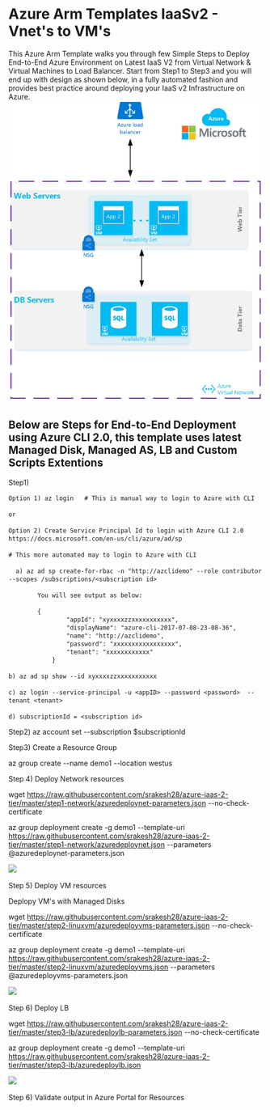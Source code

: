 # Azure Arm Templates IaaSv2 - Vnet's to VM's
<html>

This Azure Arm Template walks you through few Simple Steps to Deploy End-to-End Azure Environment on Latest IaaS V2 from Virtual Network & Virtual Machines to Load Balancer.
Start from Step1 to Step3 and you will end up with design as shown below, in a fully automated fashion and provides best practice around deploying your IaaS v2 Infrastructure on Azure.
![ScreenShot](https://github.com/srakesh28/azure-iaas-2-tier/blob/master/IaaS-2-tier-n.jpg)


## Below are Steps for End-to-End Deployment using  Azure CLI 2.0, this template uses latest Managed Disk, Managed AS, LB and Custom Scripts Extentions

Step1) 

    Option 1) az login   # This is manual way to login to Azure with CLI
    
    or 
    
    Option 2) Create Service Principal Id to login with Azure CLI 2.0 https://docs.microsoft.com/en-us/cli/azure/ad/sp  
    
    # This more automated may to login to Azure with CLI

      a) az ad sp create-for-rbac -n "http://azclidemo" --role contributor --scopes /subscriptions/<subscription id>

            You will see output as below:

            {
                    "appId": "xyxxxxzzxxxxxxxxxxx",
                    "displayName": "azure-cli-2017-07-08-23-08-36",
                    "name": "http://azclidemo",
                    "password": "xxxxxxxxxxxxxxxxx",
                    "tenant": "xxxxxxxxxxxx"
                }

    b) az ad sp show --id xyxxxxzzxxxxxxxxxxx

    c) az login --service-principal -u <appID> --password <password>  --tenant <tenant>
    
    d) subscriptionId = <subscription id>

Step2) az account set --subscription $subscriptionId

Step3) Create a Resource Group

az group create --name demo1 --location westus

Step 4) Deploy Network resources 

wget https://raw.githubusercontent.com/srakesh28/azure-iaas-2-tier/master/step1-network/azuredeploynet-parameters.json --no-check-certificate

az group deployment create -g demo1 --template-uri https://raw.githubusercontent.com/srakesh28/azure-iaas-2-tier/master/step1-network/azuredeploynet.json --parameters @azuredeploynet-parameters.json

<a href="https://portal.azure.com/#create/Microsoft.Template/uri/https%3A%2F%2Fraw.githubusercontent.com%2Fsrakesh28%2Fazure-iaas-2-tier%2Fmaster%2Fstep1-network%2Fazuredeploynet.json" target="_blank">
    <img src="http://azuredeploy.net/deploybutton.png"/>
</a>


Step 5) Deploy VM resources 

Deplopy VM's with Managed Disks

wget https://raw.githubusercontent.com/srakesh28/azure-iaas-2-tier/master/step2-linuxvm/azuredeployvms-parameters.json --no-check-certificate

az group deployment create -g demo1 --template-uri https://raw.githubusercontent.com/srakesh28/azure-iaas-2-tier/master/step2-linuxvm/azuredeployvms.json --parameters @azuredeployvms-parameters.json

<a href="https://portal.azure.com/#create/Microsoft.Template/uri/https%3A%2F%2Fraw.githubusercontent.com%2Fsrakesh28%2Fazure-iaas-2-tier%2Fmaster%2Fstep2-linuxvm%2Fazuredeployvms.json" target="_blank">
    <img src="http://azuredeploy.net/deploybutton.png"/>
</a>


Step 6) Deploy LB 

wget https://raw.githubusercontent.com/srakesh28/azure-iaas-2-tier/master/step3-lb/azuredeploylb-parameters.json --no-check-certificate

az group deployment create -g demo1 --template-uri https://raw.githubusercontent.com/srakesh28/azure-iaas-2-tier/master/step3-lb/azuredeploylb.json

<a href="https://portal.azure.com/#create/Microsoft.Template/uri/https%3A%2F%2Fraw.githubusercontent.com%2Fsrakesh28%2Fazure-iaas-2-tier%2Fmaster%2Fstep3-lb%2Fazuredeploylb.json" target="_blank">
    <img src="http://azuredeploy.net/deploybutton.png"/>
</a>

Step 6) Validate output in Azure Portal for Resources

</html>

